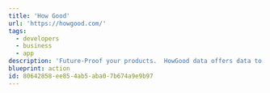 ```yaml
---
title: 'How Good'
url: 'https://howgood.com/'
tags:
  - developers
  - business
  - app
description: 'Future-Proof your products.  HowGood data offers data to businesses and consumers about product sustainability from 350+ independent sources on over 1 million products.  Extensive data library on product sustainability designed to help brands and retailers use that data to source better and consumers to buy better, to build a better world.'
blueprint: action
id: 80642858-ee85-4ab5-aba0-7b674a9e9b97
---
```

